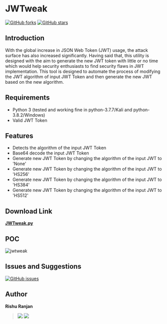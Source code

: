 # JWTweak
[![GitHub forks](https://img.shields.io/github/forks/rishuranjanofficial/JWTweak?style=social)](https://github.com/rishuranjanofficial/JWTweak/network)
[![GitHub stars](https://img.shields.io/github/stars/rishuranjanofficial/JWTweak?style=social)](https://github.com/rishuranjanofficial/JWTweak/stargazers)

## Introduction
With the global increase in JSON Web Token (JWT) usage, the attack surface has also increased significantly. Having said that, this utility is designed with the aim to generate the new JWT token with little or no time which would help security enthusiasts to find security flaws in JWT implementation. This tool is designed to automate the process of modifying the JWT algorithm of input JWT Token and then generate the new JWT based on the new algorithm.

## Requirements
- Python 3 (tested and working fine in python-3.7.7/Kali and python-3.8.2/Windows)
- Valid JWT Token

## Features
- Detects the algorithm of the input JWT Token 
- Base64 decode the input JWT Token 
- Generate new JWT Token by changing the algorithm of the input JWT to 'None' 
- Generate new JWT Token by changing the algorithm of the input JWT to 'HS256' 
- Generate new JWT Token by changing the algorithm of the input JWT to 'HS384' 
- Generate new JWT Token by changing the algorithm of the input JWT to 'HS512'    

## Download Link 
**[JWTweak.py](https://rishuranjanofficial.github.io/JWTweak/JWTweak.py)**

## POC
![jwtweak](https://user-images.githubusercontent.com/51092706/81257713-9ed91900-9051-11ea-9db1-23ba2ea5b22a.png)

## Issues and Suggestions
[![GitHub issues](https://img.shields.io/github/issues/rishuranjanofficial/JWTweak?label=Contribution&style=social)](https://github.com/rishuranjanofficial/JWTweak/issues)

## Author
**Rishu Ranjan**   
> [![](https://img.shields.io/twitter/follow/tweetit_rrj?style=social)](https://twitter.com/intent/follow?screen_name=tweetit_rrj)   [![](https://static-exp1.licdn.com/sc/h/95o6rrc5ws6mlw6wqzy0xgj7y)](https://www.linkedin.com/in/rishuranjan/)
